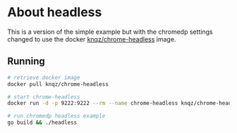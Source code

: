 # About headless

This is a version of the simple example but with the chromedp settings changed
to use the docker [knqz/chrome-headless](https://hub.docker.com/r/knqz/chrome-headless/) image.

## Running

```sh
# retrieve docker image
docker pull knqz/chrome-headless

# start chrome-headless
docker run -d -p 9222:9222 --rm --name chrome-headless knqz/chrome-headless

# run chromedp headless example
go build && ./headless
```
